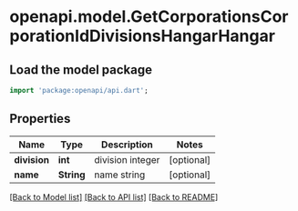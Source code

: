 # openapi.model.GetCorporationsCorporationIdDivisionsHangarHangar

## Load the model package
```dart
import 'package:openapi/api.dart';
```

## Properties
Name | Type | Description | Notes
------------ | ------------- | ------------- | -------------
**division** | **int** | division integer | [optional] 
**name** | **String** | name string | [optional] 

[[Back to Model list]](../README.md#documentation-for-models) [[Back to API list]](../README.md#documentation-for-api-endpoints) [[Back to README]](../README.md)


